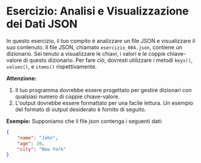 # Esercizio: Analisi e Visualizzazione dei Dati JSON

In questo esercizio, il tuo compito è analizzare un file JSON e visualizzare il suo contenuto. Il file JSON, chiamato `esercizio_004.json`, contiene un dizionario. Sei tenuto a visualizzare le chiavi, i valori e le coppie chiave-valore di questo dizionario. Per fare ciò, dovresti utilizzare i metodi `keys()`, `values()`, e `items()` rispettivamente.

**Attenzione:**
1. Il tuo programma dovrebbe essere progettato per gestire dizionari con qualsiasi numero di coppie chiave-valore.
2. L'output dovrebbe essere formattato per una facile lettura. Un esempio del formato di output desiderato è fornito di seguito.

**Esempio:**
Supponiamo che il file json contenga i seguenti dati:

```json
{
    "name": "John",
    "age": 30,
    "city": "New York"
}
```